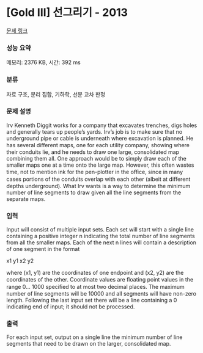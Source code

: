 # [Gold III] 선그리기 - 2013 

[문제 링크](https://www.acmicpc.net/problem/2013) 

### 성능 요약

메모리: 2376 KB, 시간: 392 ms

### 분류

자료 구조, 분리 집합, 기하학, 선분 교차 판정

### 문제 설명

<p>Irv Kenneth Diggit works for a company that excavates trenches, digs holes and generally tears up people’s yards. Irv’s job is to make sure that no underground pipe or cable is underneath where excavation is planned. He has several diﬀerent maps, one for each utility company, showing where their conduits lie, and he needs to draw one large, consolidated map combining them all. One approach would be to simply draw each of the smaller maps one at a time onto the large map. However, this often wastes time, not to mention ink for the pen-plotter in the oﬃce, since in many cases portions of the conduits overlap with each other (albeit at diﬀerent depths underground). What Irv wants is a way to determine the minimum number of line segments to draw given all the line segments from the separate maps.</p>

### 입력 

 <p>Input will consist of multiple input sets. Each set will start with a single line containing a positive integer n indicating the total number of line segments from all the smaller maps. Each of the next n lines will contain a description of one segment in the format</p>

<p>x1 y1 x2 y2</p>

<p>where (x1, y1) are the coordinates of one endpoint and (x2, y2) are the coordinates of the other. Coordinate values are ﬂoating point values in the range 0... 1000 speciﬁed to at most two decimal places. The maximum number of line segments will be 10000 and all segments will have non-zero length. Following the last input set there will be a line containing a 0 indicating end of input; it should not be processed.</p>

### 출력 

 <p>For each input set, output on a single line the minimum number of line segments that need to be drawn on the larger, consolidated map.</p>

